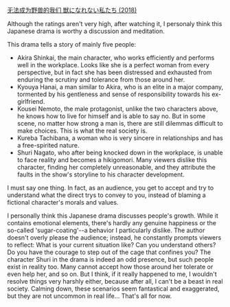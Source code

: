 [无法成为野兽的我们 獣になれない私たち (2018)](https://movie.douban.com/subject/30290917/?_dtcc=1)

Although the ratings aren't very high, after watching it, I personaly think this Japanese drama is worthy a discussion and meditation.

This drama tells a story of mainly five people:

- Akira Shinkai, the main character, who works efficiently and performs well in the workplace. Looks like she is a perfect woman from every perspective, but in fact she has been distressed and exhausted from enduring the scrutiny and tolerance from those around her.
- Kyouya Hanai, a man similar to Akira, who is an elite in a major company, tormented by his gentleness and sense of responsibility towards his ex-girlfriend.
- Kousei Nemoto, the male protagonist, unlike the two characters above, he knows how to live for himself and is able to say no. But in some scene, no matter how strong a man is, there are still dilemmas difficult to make choices. This is what the real society is.
- Kureba Tachibana, a woman who is very sincere in relationships and has a free-spirited nature.
- Shuri Nagato, who after being knocked down in the workplace, is unable to face reality and becomes a hikigomori. Many viewers dislike this character, finding her completely unreasonable, and they attribute the faults in the show's storyline to his character development.

I must say one thing. In fact, as an audience, you get to accept and try to understand what the direct trys to convey to you, instead of blaming a fictional character's morals and values.

I personally think this Japanese drama discusses people's growth. While it contains emotional elements, there's hardly any genuine happiness or the so-called 'sugar-coating'--a behavior I particularly dislike. The author doesn't overly please the audience; instead, he constantly prompts viewers to reflect: What is your current situation like? Can you understand others? Do you have the courage to step out of the cage that confines you? The character Shuri in the drama is indeed an odd presence, but such people exist in reality too. Many cannot accept how those around her tolerate or even help her, and so on. But I think, if it really happened to me, I wouldn't resolve things very harshly either, because after all, I can't be a beast in real society. Calming down, these scenarios seem fantastical and exaggerated, but they are not uncommon in real life... That's all for now.

